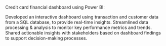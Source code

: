 Credit card financial dashboard using Power BI:

Developed an interactive dashboard using transaction and customer data from a SQL database, to provide real-time insights.
Streamlined data processing & analysis to monitor key performance metrics and trends.
Shared actionable insights with stakeholders based on dashboard findings to support decision-making processes.
